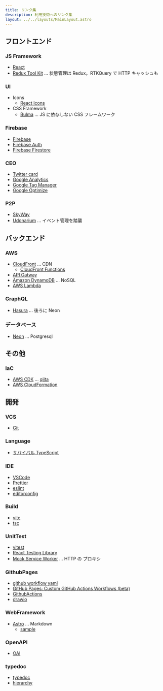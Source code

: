 ```yaml
---
title: リンク集
description: 利用技術へのリンク集
layout: ../../layouts/MainLayout.astro
---
```


## フロントエンド

### JS Framework

- [React](https://ja.reactjs.org/)
- [Redux Tool Kit](https://redux-toolkit.js.org/) ... 状態管理は Redux。RTKQuery で HTTP キャッシュも

### UI

- Icons
  - [React Icons](https://react-icons.github.io/react-icons/)
- CSS Framework
  - [Bulma](https://bulma.io/) ... JS に依存しない CSS フレームワーク

### Firebase

- [Firebase](https://firebase.google.com/)
- [Firebase Auth](https://firebase.google.com/docs/auth)
- [Firebase Firestore](https://firebase.google.com/docs/firestore)

### CEO

- [Twitter card](https://developer.twitter.com/ja/docs/tweets/optimize-with-cards/guides/getting-started)
- [Google Analytics](https://analytics.google.com/analytics/web/)
- [Google Tag Manager](https://tagmanager.google.com/)
- [Google Optimize](https://optimize.google.com/optimize/home/)

### P2P

- [SkyWay](https://webrtc.ecl.ntt.com/)
- [Udonarium](https://github.com/TK11235/udonarium) ... イベント管理を踏襲

## バックエンド

### AWS

- [CloudFront](https://docs.aws.amazon.com/ja_jp/AmazonCloudFront/latest/DeveloperGuide/Introduction.html) ... CDN
  - [CloudFront Functions](https://docs.aws.amazon.com/ja_jp/AmazonCloudFront/latest/DeveloperGuide/cloudfront-functions.html)
- [API Gatway](https://docs.aws.amazon.com/ja_jp/apigateway/latest/developerguide/welcome.html)
- [Amazon DynamoDB](https://docs.aws.amazon.com/ja_jp/amazondynamodb/latest/developerguide/Introduction.html) ... NoSQL
- [AWS Lambda](https://docs.aws.amazon.com/ja_jp/lambda/latest/dg/welcome.html)

### GraphQL

- [Hasura](https://hasura.io/) ... 後ろに Neon

### データベース

- [Neon](https://neon.tech/docs/introduction/about/) ... Postgresql

## その他

### IaC

- [AWS CDK](https://docs.aws.amazon.com/ja_jp/cdk/v2/guide/home.html) ... [qiita](https://qiita.com/hibohiboo/items/1a6dec3bbcf941ea4d9e)
- [AWS CloudFormation](https://docs.aws.amazon.com/ja_jp/AWSCloudFormation/latest/UserGuide/Welcome.html)

## 開発

### VCS

- [Git](https://github.com/hibohiboo/friends-sold-separately)

### Language

- [サバイバル TypeScript](https://typescriptbook.jp/)

### IDE

- [VSCode](https://azure.microsoft.com/ja-jp/products/visual-studio-code/)
- [Prettier](https://prettier.io/docs/en/index.html)
- [eslint](https://eslint.org/docs/latest/user-guide/core-concepts)
- [editorconfig](https://editorconfig.org/)

### Build

- [vite](https://ja.vitejs.dev/)
- [tsc](https://www.typescriptlang.org/docs/handbook/compiler-options.html)

### UnitTest

- [vitest](https://vitest.dev/)
- [React Testing Library](https://testing-library.com/docs/react-testing-library/intro/)
- [Mock Service Worker](https://mswjs.io/docs/) ... HTTP の プロキシ

### GithubPages

- [github workflow yaml](https://github.com/hibohiboo/friends-sold-separately/blob/develop/.github/workflows/github-pages.yml)
- [GitHub Pages: Custom GitHub Actions Workflows (beta)](https://github.blog/changelog/2022-07-27-github-pages-custom-github-actions-workflows-beta/)
- [GithubActions](https://docs.github.com/ja/actions/using-workflows/workflow-syntax-for-github-actions)
- [drawio](https://github.com/rlespinasse/drawio-export-action)

### WebFramework

- [Astro](https://docs.astro.build/ja/getting-started/) ... Markdown
  - [sample](https://github.com/withastro/astro/tree/main/examples/docs)

### OpenAPI

- [OAI](https://github.com/OAI/OpenAPI-Specification)

### typedoc

- [typedoc](https://typedoc.org/guides/overview/)
- [hierarchy](https://www.npmjs.com/package/typedoc-theme-hierarchy)
